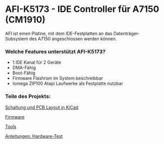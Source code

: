 # AFI-K5173 - IDE Controller für A7150 (CM1910)
AFI ist einen Platine, mit dem IDE-Festplatten an das Datenträger-Subsystem des A7150 angeschlossen werden können.
### Welche Features unterstützt AFI-K5173?
* 1 IDE Kanal für 2 Geräte
* DMA-Fähig
* Boot-Fähig
* Firmware Flashrom im System beschreibbar
* Iomega ZIP100 Atapi Laufwerke als Festplatte nutzbar

### Teile des Projekts:

[Schaltung und PCB Layout in KiCad](schaltplan/)

[Firmware](firmware/)

[Tools](tools/)

[Anleitungen: Hardware-Test](knowhow/Hardwaretest.MD)
